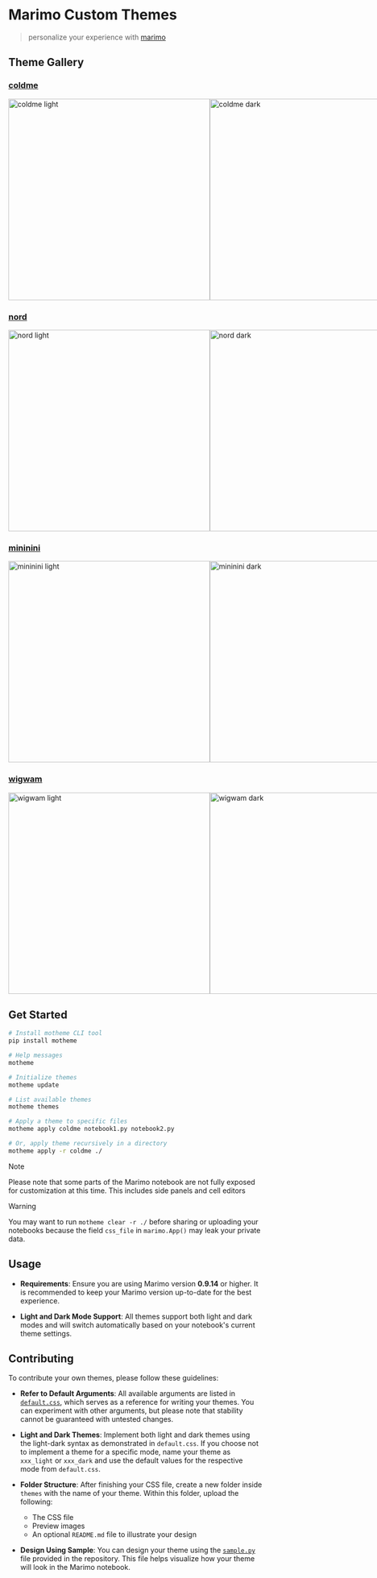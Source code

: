 # Marimo Custom Themes

> personalize your experience with
> [marimo](https://github.com/marimo-team/marimo)

## Theme Gallery

### <a href="themes/coldme/">coldme</a>

<div style="display: flex; justify-content: space-around; margin-bottom: 20px;">
    <img src="themes/coldme/coldme_light.png" alt="coldme light" width="400" "/>
    <img src="themes/coldme/coldme_dark.png" alt="coldme dark" width="400"/>
</div>

### <a href="themes/nord/">nord</a>

<div style="display: flex; justify-content: space-around; margin-bottom: 20px;">
    <img src="themes/nord/nord_light.png" alt="nord light" width="400" "/>
    <img src="themes/nord/nord_dark.png" alt="nord dark" width="400"/>
</div>

### <a href="themes/mininini/">mininini</a>

<div style="display: flex; justify-content: space-around; margin-bottom: 20px;">
    <img src="themes/mininini/mininini_light.png" alt="mininini light" width="400" "/>
    <img src="themes/mininini/mininini_dark.png" alt="mininini dark" width="400"/>
</div>

### <a href="themes/wigwam/">wigwam</a>

<div style="display: flex; justify-content: space-around; margin-bottom: 20px;">
    <img src="themes/wigwam/wigwam_light.png" alt="wigwam light" width="400" "/>
    <img src="themes/wigwam/wigwam_dark.png" alt="wigwam dark" width="400"/>
</div>

## Get Started

```bash
# Install motheme CLI tool
pip install motheme

# Help messages
motheme

# Initialize themes
motheme update

# List available themes
motheme themes

# Apply a theme to specific files
motheme apply coldme notebook1.py notebook2.py

# Or, apply theme recursively in a directory
motheme apply -r coldme ./
```

> [!NOTE]
>
> Please note that some parts of the Marimo notebook are not fully exposed for
> customization at this time. This includes side panels and cell editors

> [!WARNING]
>
> You may want to run `motheme clear -r ./` before sharing or uploading your
> notebooks because the field `css_file` in `marimo.App()` may leak your
> private data.

## Usage

-   **Requirements**: Ensure you are using Marimo version **0.9.14** or higher.
    It is recommended to keep your Marimo version up-to-date for the best
    experience.

-   **Light and Dark Mode Support**: All themes support both light and dark
    modes and will switch automatically based on your notebook's current theme
    settings.

## Contributing

To contribute your own themes, please follow these guidelines:

-   **Refer to Default Arguments**: All available arguments are listed in
    [`default.css`](themes/default/default.css), which serves as a reference
    for writing your themes. You can experiment with other arguments, but
    please note that stability cannot be guaranteed with untested changes.

-   **Light and Dark Themes**: Implement both light and dark themes using the
    light-dark syntax as demonstrated in `default.css`. If you choose not to
    implement a theme for a specific mode, name your theme as `xxx_light` or
    `xxx_dark` and use the default values for the respective mode from
    `default.css`.

-   **Folder Structure**: After finishing your CSS file, create a new folder
    inside `themes` with the name of your theme. Within this folder, upload the
    following:

    -   The CSS file
    -   Preview images
    -   An optional `README.md` file to illustrate your design

-   **Design Using Sample**: You can design your theme using the
    [`sample.py`](sample.py) file provided in the repository. This file helps
    visualize how your theme will look in the Marimo notebook.
